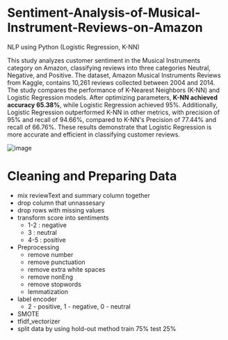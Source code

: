 # Sentiment-Analysis-of-Musical-Instrument-Reviews-on-Amazon
NLP using Python (Logistic Regression, K-NN) 

This study analyzes customer sentiment in the Musical Instruments category on Amazon, classifying reviews into three categories Neutral, Negative, and Positive. The dataset, Amazon Musical Instruments Reviews from Kaggle, contains 10,261 reviews collected between 2004 and 2014. The study compares the performance of K-Nearest Neighbors (K-NN) and Logistic Regression models. After optimizing parameters, **K-NN achieved accuracy 65.38%**, while Logistic Regression achieved 95%. Additionally, Logistic Regression outperformed K-NN in other metrics, with precision of 95% and recall of 94.66%, compared to K-NN's Precision of 77.44% and recall of 66.76%. These results demonstrate that Logistic Regression is more accurate and efficient in classifying customer reviews.

![image](https://github.com/user-attachments/assets/6e9abd5b-1bc4-48d1-b04e-c56fdb52a718)

# Cleaning and Preparing Data
- mix reviewText and summary column together
- drop column that unnassesary
- drop rows with missing values
- transform score into sentiments
  - 1-2 : negative
  - 3 : neutral
  - 4-5 : positive
- Preprocessing
  - remove number
  - remove punctuation
  - remove extra white spaces
  - remove nonEng
  - remove stopwords
  - lemmatization
- label encoder
  - 2 - positive, 1 - negative, 0 - neutral
- SMOTE
- tfidf_vectorizer
- split data by using hold-out method train 75% test 25% 
